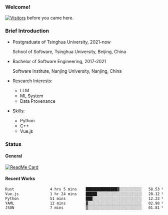 ### Welcome!

[![Visitors](https://visitor-badge.laobi.icu/badge?page_id=HermitSun.HermitSun)]() before you came here.

### Brief Introduction

- Postgraduate of Tsinghua University, 2021-now
  
  School of Software, Tsinghua University, Beijing, China

- Bachelor of Software Engineering, 2017-2021
  
  Software Institute, Nanjing University, Nanjing, China

- Research Interests:
  - LLM
  - ML System
  - Data Provenance

- Skills:
  - Python
  - C++
  - Vue.js

### Status

#### General

[![ReadMe Card](https://github-readme-stats.hermitsun.vercel.app/api?username=HermitSun&count_private=true&show_icons=true)]()

#### Recent Works

<!--START_SECTION:waka-->

```txt
Rust                4 hrs 5 mins    ██████████████▓░░░░░░░░░░   58.53 %
Vue.js              1 hr 24 mins    █████░░░░░░░░░░░░░░░░░░░░   20.12 %
Python              51 mins         ███░░░░░░░░░░░░░░░░░░░░░░   12.23 %
YAML                12 mins         ▓░░░░░░░░░░░░░░░░░░░░░░░░   02.98 %
JSON                7 mins          ▒░░░░░░░░░░░░░░░░░░░░░░░░   01.81 %
```

<!--END_SECTION:waka-->
